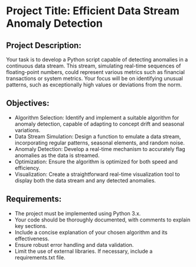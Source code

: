 # Project Title: Efficient Data Stream Anomaly Detection

## Project Description:
Your task is to develop a Python script capable of detecting anomalies in a continuous data stream. This stream, simulating real-time sequences of floating-point numbers, could represent various metrics such as financial transactions or system metrics. Your focus will be on identifying unusual patterns, such as exceptionally high values or deviations from the norm.

## Objectives:
- Algorithm Selection: Identify and implement a suitable algorithm for anomaly detection, capable of adapting to concept drift and seasonal variations.
- Data Stream Simulation: Design a function to emulate a data stream, incorporating regular patterns, seasonal elements, and random noise.
- Anomaly Detection: Develop a real-time mechanism to accurately flag anomalies as the data is streamed.
- Optimization: Ensure the algorithm is optimized for both speed and efficiency.
- Visualization: Create a straightforward real-time visualization tool to display both the data stream and any detected anomalies.

## Requirements:
- The project must be implemented using Python 3.x.
- Your code should be thoroughly documented, with comments to explain key sections.
- Include a concise explanation of your chosen algorithm and its effectiveness.
- Ensure robust error handling and data validation.
- Limit the use of external libraries. If necessary, include a requirements.txt file.
